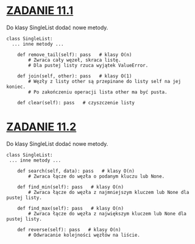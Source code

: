 # [ZADANIE 11.1](SingleList.py)
Do klasy SingleList dodać nowe metody.

    class SingleList:
      ... inne metody ...

        def remove_tail(self): pass   # klasy O(n)
            # Zwraca cały węzeł, skraca listę.
            # Dla pustej listy rzuca wyjątek ValueError.

        def join(self, other): pass   # klasy O(1)
            # Węzły z listy other są przepinane do listy self na jej koniec.
            # Po zakończeniu operacji lista other ma być pusta.

        def clear(self): pass   # czyszczenie listy

# [ZADANIE 11.2](SingleList.py)
Do klasy SingleList dodać nowe metody.

    class SingleList:
     ... inne metody ...
    
        def search(self, data): pass   # klasy O(n)
            # Zwraca łącze do węzła o podanym kluczu lub None.
    
        def find_min(self): pass   # klasy O(n)
            # Zwraca łącze do węzła z najmniejszym kluczem lub None dla pustej listy.
    
        def find_max(self): pass   # klasy O(n)
            # Zwraca łącze do węzła z największym kluczem lub None dla pustej listy.
    
        def reverse(self): pass   # klasy O(n)
            # Odwracanie kolejności węzłów na liście.

